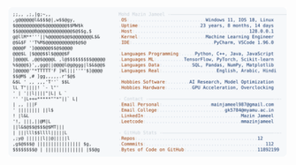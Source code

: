 <picture>
  <source srcset="https://raw.githubusercontent.com/mmazinjameel/mmazinjameel/main/dark_mode.svg?v=1752912833" media="(prefers-color-scheme: dark)">
  <img src="https://raw.githubusercontent.com/mmazinjameel/mmazinjameel/main/light_mode.svg?v=1752912833">
</picture>
